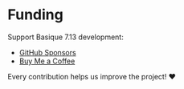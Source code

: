 # Funding

Support Basique 7.13 development:

- [GitHub Sponsors](https://github.com/sponsors/)
- [Buy Me a Coffee](https://www.buymeacoffee.com/)

Every contribution helps us improve the project! ❤️
